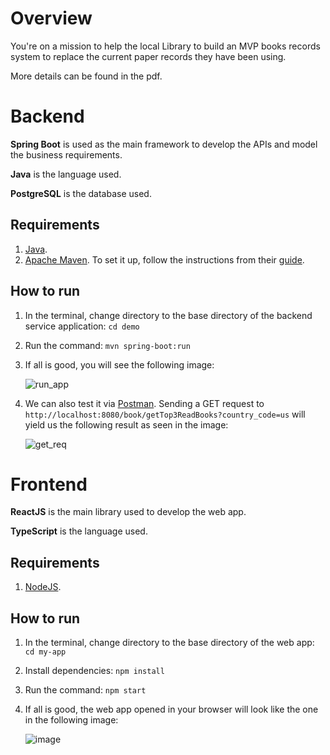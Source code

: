 # ​Overview

You're on a mission to help the local Library to build an MVP books records system to replace the current paper records they have been using.

More details can be found in the pdf.

# Backend

**Spring Boot** is used as the main framework to develop the APIs and model the business requirements.

**Java** is the language used.

**PostgreSQL** is the database used.

## Requirements

1. [Java](https://www.java.com/en/).
2. [Apache Maven](https://maven.apache.org/download.cgi). To set it up, follow the instructions from their [guide](https://maven.apache.org/install.html).

## How to run

1. In the terminal, change directory to the base directory of the backend service application: `cd demo`
2. Run the command: `mvn spring-boot:run`
3. If all is good, you will see the following image:

   ![run_app](https://user-images.githubusercontent.com/66959182/223981072-8d19bc8a-bff3-4fcf-b257-8658e12113fa.png)

4. We can also test it via [Postman](https://www.postman.com/downloads/). Sending a GET request to `http://localhost:8080/book/getTop3ReadBooks?country_code=us` will yield us the following result as seen in the image:

   ![get_req](https://user-images.githubusercontent.com/66959182/223981141-93eb2c76-9d7d-4fd7-8e61-fde60dcb8382.png)

# Frontend

**ReactJS** is the main library used to develop the web app.

**TypeScript** is the language used.

## Requirements

1. [NodeJS](https://nodejs.org/en/).

## How to run

1. In the terminal, change directory to the base directory of the web app: `cd my-app`
2. Install dependencies: `npm install`
3. Run the command: `npm start`
4. If all is good, the web app opened in your browser will look like the one in the following image:

   ![image](https://user-images.githubusercontent.com/66959182/224492907-70e22ed2-a799-47e8-922c-e47aada33806.png)
